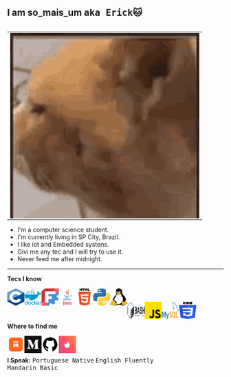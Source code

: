 ## I am so_mais_um <tt>aka Erick</tt>🐱
<table border="0" align="right" >
  <tr>
    <td>
<img src="img_and_gifs/cummins.gif"  height="430" width="440" align="right" />    </td>
  </tr>
</table>


<ul>
  <li>I'm a computer science student.</li>
  <li>I'm currently living in SP City, Brazil.</li>
  <li>I like iot and Embedded systens.</li>
  <li>Givi me any tec and I will try to use it.</li>
  <li>Never feed me after midnight.</li>
</ul>

---
**Tecs I know**


<a href="https://seriouscomputerist.atariverse.com/media/pdf/book/C%20Programming%20Language%20-%202nd%20Edition%20(OCR).pdf" title="C"><img src="img_and_gifs/C_Programming_Language.svg.png" height="40" width="40" align="left" /></a>

<a href="https://www.docker.com/" title="Docker"><img src="img_and_gifs/free-docker-logo-icon-download-in-svg-png-gif-file-formats--wordmark-programming-langugae-language-pack-logos-icons-1175229.png" height="40" width="40" align="left" /></a>

<a href="https://www.freecad.org/" title="Freecad"><img src="img_and_gifs/FreeCAD-symbol.svg.png" height="40" width="40" align="left"/></a>

<a href="https://www.oracle.com/br/java/" title="Java"><img src="img_and_gifs/1174953.png" height="40" width="40" align="left"/></a>

<a href="https://www.python.org/" title="Html"><img src="img_and_gifs/HTML5_logo_and_wordmark.svg.png" height="40" width="40" align="left"/></a>

<a href="" title="Pyhon"><img src="img_and_gifs/Python-logo-notext.svg.png" height="40" width="40" align="left" /></a>

<a href="https://www.linux.org/" title="Linux"><img src="img_and_gifs/Tux.svg.png" height="40" width="40" align="left"  /></a> <br> 

<a href="https://www.gnu.org/s/bash/" title="Bash"><img src="img_and_gifs/logo-dark-bash-shell.png" height="40" width="40" align="left"  /></a>


<a href="https://developer.mozilla.org/en-US/docs/Web/JavaScript" title="Javascript"><img src="img_and_gifs/js.png" height="40" width="40" align="left"  /></a>

<a href="https://www.mysql.com" title="Mysql"><img src="img_and_gifs/mysql-logo-1.png" height="40" width="40" align="left"  /></a>

<a href="https://developer.mozilla.org/en-US/docs/Web/CSS" title="CSS"><img src="img_and_gifs/CSS3_logo_and_wordmark.svg.png" height="40" width="40" align="left"  /></a><br> <br>


**Where to find me** <br>

<a href="https://justmoreonehistory.substack.com/subscribe"><img src="img_and_gifs/substackAppIcon.png" height="40" width="40" align="left"  /></a> 

<a href="https://medium.com/@S1_spacecat"><img src="img_and_gifs/medium.png" height="40" width="40" align="left"  /></a>

<a href="https://github.com/s1-cat/"><img src="img_and_gifs/github.png" height="40" width="40" align="left"  /></a>

<a href="https://www.youtube.com/watch?v=dQw4w9WgXcQ&list=RDdQw4w9WgXcQ&start_radio=1&pp=ygUXbmV2ZXIgZ29ubmEgZ2l2ZSB5b3UgdXCgBwE%3D"><img src="img_and_gifs/tinder-redesign-graphics_dezeen_sq-1.png" height="40" width="40" align="left"  /></a>
<br> 

<br>**I Speak:** <tt> Portuguese Native</tt> <tt> English Fluently</tt> <br><tt> Mandarin Basic</tt>


